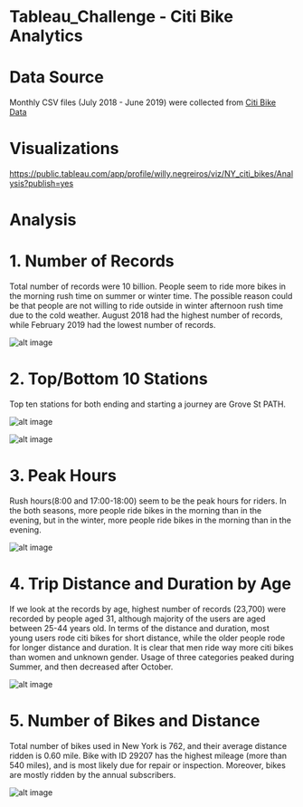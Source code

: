 # Tableau_Challenge - Citi Bike Analytics

# Data Source
Monthly CSV files (July 2018 - June 2019) were collected from <a href="https://www.citibikenyc.com/system-data" rel="nofollow">Citi Bike Data</a>

# Visualizations
https://public.tableau.com/app/profile/willy.negreiros/viz/NY_citi_bikes/Analysis?publish=yes

# Analysis

# 1. Number of Records

Total number of records were 10 billion. People seem to ride more bikes in the morning rush time on summer or winter time. The possible reason could be that people are not willing to ride outside in winter afternoon rush time due to the cold weather. August 2018 had the highest number of records, while February 2019 had the lowest number of records.

![alt image](<Analysis by Images/Number of Records Analysis.png>)

# 2. Top/Bottom 10 Stations

Top ten stations for both ending and starting a journey are Grove St PATH.

![alt image](<Analysis by Images/Top_Bottom 10 Stations Analysis.png>)

![alt image](<Analysis by Images/Map Stations Analysis.png>)

# 3. Peak Hours

Rush hours(8:00 and 17:00-18:00) seem to be the peak hours for riders. In the both seasons, more people ride bikes in the morning than in the evening, but in the winter, more people ride bikes in the morning than in the evening.

![alt image](<Analysis by Images/Peak Hours Analysis.png>)

# 4. Trip Distance and Duration by Age

If we look at the records by age, highest number of records (23,700) were recorded by people aged 31, although majority of the users are aged between 25-44 years old. In terms of the distance and duration, most young users rode citi bikes for short distance, while the older people rode for longer distance and duration. It is clear that men ride way more citi bikes than women and unknown gender. Usage of three categories peaked during Summer, and then decreased after October.

![alt image](<Analysis by Images/Trip Distance Analysis.png>)

# 5. Number of Bikes and Distance

Total number of bikes used in New York is 762, and their average distance ridden is 0.60 mile. Bike with ID 29207 has the highest mileage (more than 540 miles), and is most likely due for repair or inspection. Moreover, bikes are mostly ridden by the annual subscribers.

![alt image](<Analysis by Images/Bike Stats Analysis.png>)



